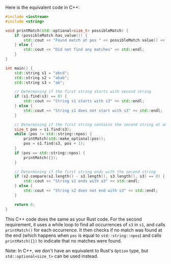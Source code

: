 Here is the equivalent code in C++:

```cpp
#include <iostream>
#include <string>

void printMatch(std::optional<size_t> possibleMatch) {
    if (possibleMatch.has_value()) {
        std::cout << "Found match at pos " << possibleMatch.value() << std::endl;
    } else {
        std::cout << "Did not find any matches" << std::endl;
    }
}

int main() {
    std::string s1 = "abcd";
    std::string s2 = "abab";
    std::string s3 = "ab";

    // Determining if the first string starts with second string
    if (s1.find(s3) == 0) {
        std::cout << "String s1 starts with s3" << std::endl;
    } else {
        std::cout << "String s1 does not start with s3" << std::endl;
    }

    // Determining if the first string contains the second string at any location
    size_t pos = s1.find(s3);
    while (pos != std::string::npos) {
        printMatch(std::make_optional(pos)); 
        pos = s1.find(s3, pos + 1);
    }
    if (pos == std::string::npos) {
        printMatch({});
    }

    // Determining if the first string ends with the second string
    if (s2.compare(s2.length() - s3.length(), s3.length(), s3) == 0) {
        std::cout << "String s2 ends with s3" << std::endl;
    } else {
        std::cout << "String s2 does not end with s3" << std::endl;
    }

    return 0;
}
```

This C++ code does the same as your Rust code. For the second requirement, it uses a while loop to find all occurrences of `s3` in `s1`, and calls `printMatch()` for each occurrence. It then checks if no match was found at the end (which happens when `pos` is equal to `std::string::npos`) and calls `printMatch({})` to indicate that no matches were found.

Note: In C++, we don't have an equivalent to Rust's `Option` type, but `std::optional<size_t>` can be used instead.
